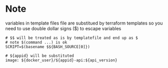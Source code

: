 # Note 
variables in template files file are substitued by terraform templates
 so you need to use double dollar signs ($) to escape variables

```
# $$ will be treated as is by templatefile and end up as $
# note $(command ...) is ok
SCRIPT=$(basename $${BASH_SOURCE[0]})
```

```
# ${appid} will be substituted
image: ${docker_user}/${appid}-api:${api_version}
```
